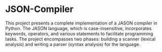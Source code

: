 # JSON-Compiler
This project presents a complete implementation of a JASON compiler in Python. The JASON language, which is case-insensitive, incorporates keywords, operators, and various statements to facilitate programming tasks. The project encompasses two phases: building a scanner (lexical analysis) and writing a parser (syntax analysis) for the language.
